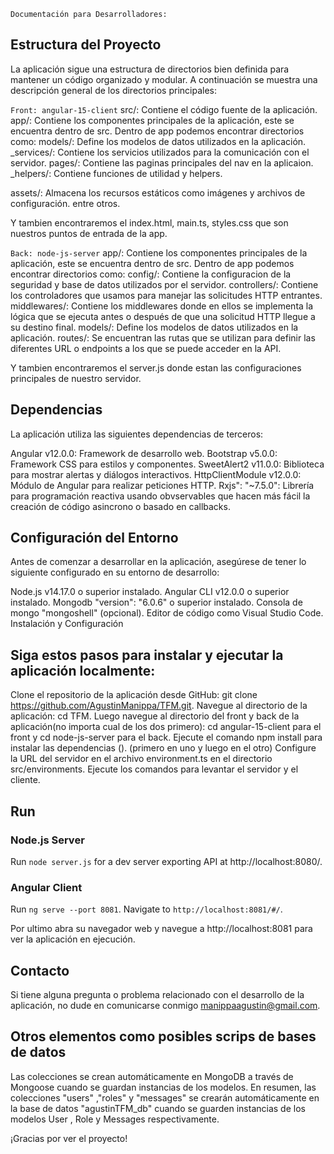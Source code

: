 `Documentación para Desarrolladores:`

## Estructura del Proyecto
La aplicación sigue una estructura de directorios bien definida para mantener un código organizado y modular. A continuación se muestra una descripción general de los directorios principales:

`Front: angular-15-client` 
src/: Contiene el código fuente de la aplicación.
app/: Contiene los componentes principales de la aplicación, este se encuentra dentro de src.
Dentro de app podemos encontrar directorios como:
models/: Define los modelos de datos utilizados en la aplicación.
_services/: Contiene los servicios utilizados para la comunicación con el servidor.
pages/: Contiene las paginas principales del nav en la aplicaion.
_helpers/: Contiene funciones de utilidad y helpers.

assets/: Almacena los recursos estáticos como imágenes y archivos de configuración.
entre otros.

Y tambien encontraremos el index.html, main.ts, styles.css que son nuestros puntos de entrada de la app.

`Back: node-js-server`
app/: Contiene los componentes principales de la aplicación, este se encuentra dentro de src.
Dentro de app podemos encontrar directorios como:
config/: Contiene la configuracion de la seguridad y base de datos utilizados por el servidor.
controllers/: Contiene los controladores que usamos para manejar las solicitudes HTTP entrantes.
middlewares/: Contiene los middlewares donde en ellos se implementa la lógica que se ejecuta antes o después de que una solicitud HTTP llegue a su destino final.
models/: Define los modelos de datos utilizados en la aplicación.
routes/: Se encuentran las rutas que se utilizan para definir las diferentes URL o endpoints a los que se puede acceder en la API.

Y tambien encontraremos el server.js donde estan las configuraciones principales de nuestro servidor.

## Dependencias
La aplicación utiliza las siguientes dependencias de terceros:

Angular v12.0.0: Framework de desarrollo web.
Bootstrap v5.0.0: Framework CSS para estilos y componentes.
SweetAlert2 v11.0.0: Biblioteca para mostrar alertas y diálogos interactivos.
HttpClientModule v12.0.0: Módulo de Angular para realizar peticiones HTTP.
Rxjs": "~7.5.0": Librería para programación reactiva usando obvservables que hacen más fácil la creación de código asincrono o basado en callbacks.

## Configuración del Entorno
Antes de comenzar a desarrollar en la aplicación, asegúrese de tener lo siguiente configurado en su entorno de desarrollo:

Node.js v14.17.0 o superior instalado.
Angular CLI v12.0.0 o superior instalado.
Mongodb "version": "6.0.6" o superior instalado.
Consola de mongo "mongoshell" (opcional).
Editor de código como Visual Studio Code.
Instalación y Configuración

## Siga estos pasos para instalar y ejecutar la aplicación localmente:

Clone el repositorio de la aplicación desde GitHub: git clone https://github.com/AgustinManippa/TFM.git.
Navegue al directorio de la aplicación: cd TFM.
Luego navegue al directorio del front y back de la aplicación(no importa cual de los dos primero): 
cd angular-15-client para el front y cd node-js-server para el back.
Ejecute el comando npm install para instalar las dependencias (). (primero en uno y luego en el otro)
Configure la URL del servidor en el archivo environment.ts en el directorio src/environments.
Ejecute los comandos para levantar el servidor y el cliente.
## Run
### Node.js Server
Run `node server.js` for a dev server exporting API at http://localhost:8080/.

### Angular Client
Run `ng serve --port 8081`. Navigate to `http://localhost:8081/#/`.

Por ultimo abra su navegador web y navegue a http://localhost:8081 para ver la aplicación en ejecución.

## Contacto
Si tiene alguna pregunta o problema relacionado con el desarrollo de la aplicación, no dude en comunicarse conmigo manippaagustin@gmail.com.

## Otros elementos como posibles scrips de bases de datos
Las colecciones se crean automáticamente en MongoDB a través de Mongoose cuando se guardan instancias de los modelos. En resumen, las colecciones "users" ,"roles" y "messages" se crearán automáticamente en la base de datos "agustinTFM_db" cuando se guarden instancias de los modelos User , Role y Messages respectivamente.

¡Gracias por ver el proyecto!